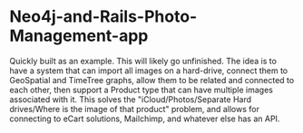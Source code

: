 # Neo4j-and-Rails-Photo-Management-app
Quickly built as an example. This will likely go unfinished. The idea is to have a system that can import all images on a hard-drive, connect them to GeoSpatial and TimeTree graphs, allow them to be related and connected to each other, then support a Product type that can have multiple images associated with it. This solves the "iCloud/Photos/Separate Hard drives/Where is the image of that product" problem, and allows for connecting to eCart solutions, Mailchimp, and whatever else has an API.
